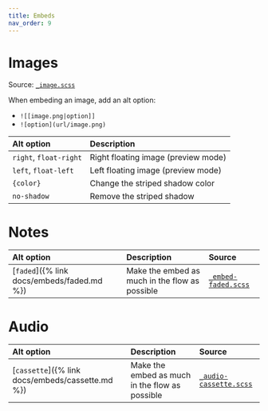 ```yaml
---
title: Embeds
nav_order: 9
---
```


# Images

Source: [`_image.scss`](https://github.com/ElsaTam/obsidian-fancy-a-story/blob/main/scss/editor/_image.scss)

When embeding an image, add an alt option:
- `![[image.png|option]]`
- `![option](url/image.png)`


| Alt option             | Description                         |
|:-----------------------|:------------------------------------|
| `right`, `float-right` | Right floating image (preview mode) |
| `left`, `float-left`   | Left floating image (preview mode)  |
| `{color}`              | Change the striped shadow color     |
| `no-shadow`            | Remove the striped shadow           |


# Notes

| Alt option | Description | Source |
|:-----------|:------------|:-------|
| [`faded`]({% link docs/embeds/faded.md %}) | Make the embed as much in the flow as possible | [`_embed-faded.scss`](https://github.com/ElsaTam/obsidian-fancy-a-story/blob/main/scss/editor/embeds/_embed-faded.scss) |


# Audio

| Alt option | Description | Source |
|:-----------|:------------|:-------|
| [`cassette`]({% link docs/embeds/cassette.md %}) | Make the embed as much in the flow as possible | [`_audio-cassette.scss`](https://github.com/ElsaTam/obsidian-fancy-a-story/blob/main/scss/editor/embeds/_audio-cassette.scss) |

